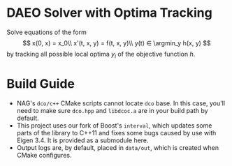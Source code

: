 # DAEO Solver with Optima Tracking

Solve equations of the form 
$$
    x(0, x) = x_0\\
    x'(t, x, y) = f(t, x, y)\\
    y(t) ∈ \argmin_y h(x, y)
$$
by tracking all possible local optima $y_i$ of the objective function $h$.

# Build Guide
- NAG's `dco/c++` CMake scripts cannot locate `dco` base. In this case, you'll need to make sure `dco.hpp` and `libdcoc.a` are in your build path by default.
- This project uses our fork of Boost's `interval`, which updates some parts of the library to C++11 and fixes some bugs caused by use with Eigen 3.4. It is provided as a submodule here.
- Output logs are, by default, placed in `data/out`, which is created when CMake configures.